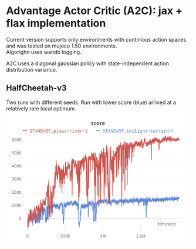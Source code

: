 # Advantage Actor Critic (A2C): jax + flax implementation

Current version supports only environments with continious action spaces and was tested on mujoco 1.50 environments.  
Algorighn uses wandb logging.   

A2C uses a diagonal gaussian policy with state-independent action distribution variance.

## HalfCheetah-v3
Two runs with different seeds. Run with lower score (blue) arrived at a relatively rare local optimum.
![Getting Started](./images/img0.png)